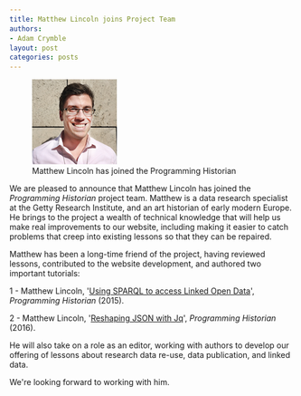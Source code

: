 ```yaml
---
title: Matthew Lincoln joins Project Team
authors: 
- Adam Crymble
layout: post
categories: posts 
---
```



<p><figure><img src="/avatars/Matthew-Lincoln.png" alt=""/><figcaption>
    Matthew Lincoln has joined the Programming Historian</figcaption></figure></p>


We are pleased to announce that Matthew Lincoln has joined the *Programming Historian* project team. Matthew is a data research specialist at the Getty Research Institute, and an art historian of early modern Europe. He brings to the project a wealth of technical knowledge that will help us make real improvements to our website, including making it easier to catch problems that creep into existing lessons so that they can be repaired.

Matthew has been a long-time friend of the project, having reviewed lessons, contributed to the website development, and authored two important tutorials:

1 - Matthew Lincoln, '[Using SPARQL to access Linked Open Data](http://programminghistorian.org/lessons/graph-databases-and-SPARQL)', *Programming Historian* (2015).

2 - Matthew Lincoln, '[Reshaping JSON with Jq](http://programminghistorian.org/lessons/json-and-jq)', *Programming Historian* (2016).

He will also take on a role as an editor, working with authors to develop our offering of lessons about research data re-use, data publication, and linked data.

We're looking forward to working with him.
